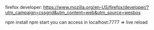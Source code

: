 firefox developer: https://www.mozilla.org/en-US/firefox/developer/?utm_campaign=cssgrid&utm_content=web&utm_source=wesbos

npm install
npm start
you can access in localhost:7777
=> live reload